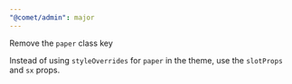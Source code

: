 ```yaml
---
"@comet/admin": major
---
```


Remove the `paper` class key

Instead of using `styleOverrides` for `paper` in the theme, use the `slotProps` and `sx` props.
